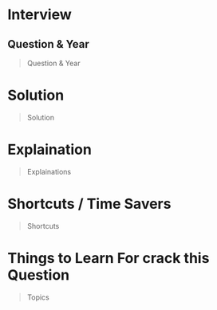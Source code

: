 # Interview 

## Question & Year
> Question & Year

# Solution
> Solution

# Explaination
> Explainations

# Shortcuts / Time Savers
> Shortcuts

# Things to Learn For crack this Question 
> Topics
